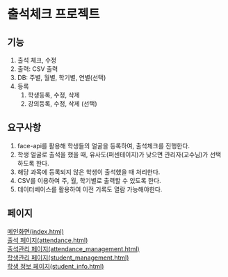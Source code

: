 # 출석체크 프로젝트
## 기능
1. 출석 체크, 수정
2. 출력: CSV 출력
3. DB: 주별, 월별, 학기별, 연별(선택)
4. 등록
    1. 학생등록, 수정, 삭제
    2. 강의등록, 수정, 삭제 (선택)

## 요구사항
1. face-api를 활용해 학생들의 얼굴을 등록하여, 출석체크를 진행한다.
2. 학생 얼굴로 출석을 했을 때, 유사도(퍼센테이지)가 낮으면 관리자(교수님)가 선택하도록 한다.
3. 해당 과목에 등록되지 않은 학생이 출석했을 때 처리한다.
4. CSV를 이용하여 주, 월, 학기별로 출력할 수 있도록 한다.
5. 데이터베이스를 활용하여 이전 기록도 열람 가능해야한다.

## 페이지
[메인화면(index.html)](index.html)<br>
[출석 페이지(attendance.html)](attendance.html)<br>
[출석관리 페이지(attendance_management.html)](attendance_management.html)<br>
[학생관리 페이지(student_management.html)](student_management.html)<br>
[학생 정보 페이지(student_info.html)](student_info.html)<br>
